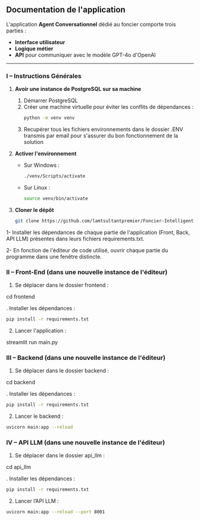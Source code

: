 ## Documentation de l'application

L'application **Agent Conversationnel** dédié au foncier comporte trois parties :
- **Interface utilisateur**  
- **Logique métier**  
- **API** pour communiquer avec le modèle GPT-4o d'OpenAI

---
### I – Instructions Générales

1. **Avoir une instance de PostgreSQL sur sa machine**
   1. Démarrer PostgreSQL
   2. Créer une machine virtuelle pour éviter les conflits de dépendances :
      ```bash
      python -m venv venv
      ```
   3. Recupérer tous les fichiers environnements dans le dossier .ENV transmis par email pour s'assurer du bon fonctionnement de la solution
    
2. **Activer l'environnement**
   - Sur Windows :
     ```bash
     ./venv/Scripts/activate
     ```
   - Sur Linux :
     ```bash
     source venv/bin/activate
     ```

3. **Cloner le dépôt**
   ```bash
   git clone https://github.com/lamtsultantpremier/Foncier-Intelligent.git

1- Installer les dépendances de chaque partie de l'application (Front, Back, API LLM) présentes dans leurs fichiers requirements.txt.

2- En fonction de l'éditeur de code utilisé, ouvrir chaque partie du programme dans une fenêtre distincte.

### II – Front-End (dans une nouvelle instance de l'éditeur)

1. Se déplacer dans le dossier frontend :

cd frontend

. Installer les dépendances :

```bash
pip install -r requirements.txt
```

2. Lancer l'application :

streamlit run main.py

### III – Backend (dans une nouvelle instance de l'éditeur)
1. Se déplacer dans le dossier backend :

cd backend

. Installer les dépendances :
```bash
pip install -r requirements.txt
```
2. Lancer le backend :

```bash
uvicorn main:app --reload
```
### IV – API LLM (dans une nouvelle instance de l'éditeur)

1. Se déplacer dans le dossier api_llm :

cd api_llm

. Installer les dépendances :
```bash
pip install -r requirements.txt
```

2. Lancer l’API LLM :
```bash
uvicorn main:app --reload --port 8001
```
